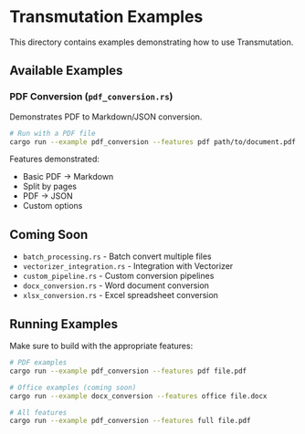 # Transmutation Examples

This directory contains examples demonstrating how to use Transmutation.

## Available Examples

### PDF Conversion (`pdf_conversion.rs`)
Demonstrates PDF to Markdown/JSON conversion.

```bash
# Run with a PDF file
cargo run --example pdf_conversion --features pdf path/to/document.pdf
```

Features demonstrated:
- Basic PDF → Markdown
- Split by pages
- PDF → JSON
- Custom options

## Coming Soon

- `batch_processing.rs` - Batch convert multiple files
- `vectorizer_integration.rs` - Integration with Vectorizer
- `custom_pipeline.rs` - Custom conversion pipelines
- `docx_conversion.rs` - Word document conversion
- `xlsx_conversion.rs` - Excel spreadsheet conversion

## Running Examples

Make sure to build with the appropriate features:

```bash
# PDF examples
cargo run --example pdf_conversion --features pdf file.pdf

# Office examples (coming soon)
cargo run --example docx_conversion --features office file.docx

# All features
cargo run --example pdf_conversion --features full file.pdf
```








